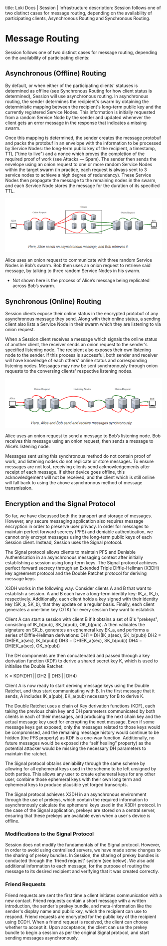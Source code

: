 title: Loki Docs | Session | Infrastructure
description: Session follows one of two distinct cases for message routing, depending on the availability of participating clients, Asynchronous Routing and Synchronous Routing.

# Message Routing

Session follows one of two distinct cases for message routing, depending on the availability of participating clients:

## Asynchronous (Offline) Routing 

By default, or when either of the participating clients' statuses is determined as offline (see Synchronous Routing for how client status is determined), Session will use asynchronous routing. In asynchronous routing, the sender determines the recipient's swarm by obtaining the deterministic mapping between the recipient's long-term public key and the currently registered Service Nodes. This information is initially requested from a random Service Node by the sender and updated whenever the client gets an error message in the response that indicates a missing swarm.

Once this mapping is determined, the sender creates the message protobuf and packs the protobuf in an envelope with the information to be processed by Service Nodes: the long-term public key of the recipient, a timestamp, TTL ("time to live") and a nonce which proves the completion of the required proof of work (see Attacks — Spam). The sender then sends the envelope using an onion request to one or more random Service Nodes within the target swarm (in practice, each request is always sent to 3 service nodes to achieve a high degree of redundancy). These Service Nodes then propagate the message to the remaining nodes in the swarm, and each Service Node stores the message for the duration of its specified TTL.

![Routing 1](../../assets/routing1.png)

Alice uses an onion request to communicate with three random Service Nodes in Bob’s swarm. Bob then uses an onion request to retrieve said message, by talking to three random Service Nodes in his swarm.

* Not shown here is the process of Alice’s message being replicated across Bob’s swarm.

## Synchronous (Online) Routing 

Session clients expose their online status in the encrypted protobuf of any asynchronous message they send. Along with their online status, a sending client also lists a Service Node in their swarm which they are listening to via onion request.

When a Session client receives a message which signals the online status of another client, the receiver sends an onion request to the sender's specified listening node. The recipient also exposes their own listening node to the sender. If this process is successful, both sender and receiver will have knowledge of each others' online status and corresponding listening nodes. Messages may now be sent synchronously through onion requests to the conversing clients' respective listening nodes.

![Routing 2](../../assets/routing2.png)

Alice uses an onion request to send a message to Bob’s listening node. Bob receives this message using an onion request, then sends a message to Alice’s listening node.

Messages sent using this synchronous method do not contain proof of work, and listening nodes do not replicate or store messages. To ensure messages are not lost, receiving clients send acknowledgements after receipt of each message. If either device goes offline, this acknowledgement will not be received, and the client which is still online will fall back to using the above asynchronous method of message transmission.

## Encryption and the Signal Protocol

So far, we have discussed both the transport and storage of messages. However, any secure messaging application also requires message encryption in order to preserve user privacy. In order for messages to maintain perfect forward secrecy (PFS) and deniable authentication, we cannot only encrypt messages using the long-term public keys of each Session client. Instead, Session uses the Signal protocol. 

The Signal protocol allows clients to maintain PFS and Deniable Authentication in an asynchronous messaging context after initially establishing a session using long-term keys. The Signal protocol achieves perfect forward secrecy through an Extended Triple Diffie-Hellman (X3DH) key agreement protocol and the Double Ratchet protocol for deriving message keys.

X3DH works in the following way. Consider clients A and B that want to establish a session. A and B each have a long-term identity key: IK_a, IK_b, respectively. Additionally, each client holds a key signed with their identity key (SK_a, SK_b), that they update on a regular basis.
Finally, each client generates a one-time key (OTK) for every session they want to establish.

Client A can start a session with client B if it obtains a set of B's "prekeys", consisting of IK_b(pub), SK_b(pub), OK_b(pub). A then validates the signature on SK_b, generates an ephemeral key EK_a, and performs a series of Diffie-Hellman derivations:
DH1 = DH(IK_a(sec), SK_b(pub))
DH2 = DH(EK_a(sec), IK_b(pub))
DH3 = DH(EK_a(sec), SK_b(pub))
DH4 = DH(EK_a(sec), OK_b(pub))

The DH components are then concatenated and passed through a key derivation function (KDF) to derive a shared secret key K, which is used to initialise the Double Ratchet:

K = KDF(DH1 || DH2 || DH3 || DH4)

Client A is now ready to start deriving message keys using the Double Ratchet, and thus start communicating with B. In the first message that it sends, A includes IK_a(pub), EK_a(pub) necessary for B to derive K.

The Double Ratchet uses a chain of Key derivation functions (KDF), each taking the previous chain key and DH parameters communicated by both clients in each of their messages, and producing the next chain key and the actual message key used for encrypting the next message. Even if some message keys get exposed, only the messages related to those keys would be compromised, and the remaining message history would continue to be hidden (the PFS property) as KDF is a one-way function. Additionally, no future messages would be exposed (the “self healing” property) as the potential attacker would be missing the necessary DH parameters to maintain the ratchet.

The Signal protocol obtains deniability through the same scheme by allowing for all ephemeral keys used in the scheme to be left unsigned by both parties. This allows any user to create ephemeral keys for any other user, combine those ephemeral keys with their own long term and ephemeral keys to produce plausible yet forged transcripts.

The Signal protocol achieves X3DH in an asynchronous environment through the use of prekeys, which contain the required information to asynchronously calculate the ephemeral keys used in the X3DH protocol. In the case of the Signal application, prekeys are stored on a central server, ensuring that these prekeys are available even when a user's device is offline.

### Modifications to the Signal Protocol

Session does not modify the fundamentals of the Signal protocol. However, in order to avoid using centralised servers, we have made some changes to the sharing of prekey bundles. In Session, the sharing of prekey bundles is conducted through the 'friend request' system (see below). We also add additional information to each message, for the purpose of routing the message to its desired recipient and verifying that it was created correctly.

### Friend Requests

Friend requests are sent the first time a client initiates communication with a new contact. Friend requests contain a short message with a written introduction, the sender's prekey bundle, and meta-information like the sender's display name and public key, which the recipient can use to respond. Friend requests are encrypted for the public key of the recipient using ECDH. When a friend request is received, the client can choose whether to accept it. Upon acceptance, the client can use the prekey bundle to begin a session as per the original Signal protocol, and start sending messages asynchronously.
